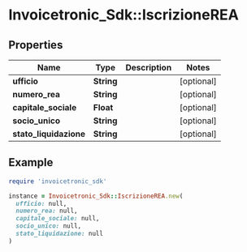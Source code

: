 # Invoicetronic_Sdk::IscrizioneREA

## Properties

| Name | Type | Description | Notes |
| ---- | ---- | ----------- | ----- |
| **ufficio** | **String** |  | [optional] |
| **numero_rea** | **String** |  | [optional] |
| **capitale_sociale** | **Float** |  | [optional] |
| **socio_unico** | **String** |  | [optional] |
| **stato_liquidazione** | **String** |  | [optional] |

## Example

```ruby
require 'invoicetronic_sdk'

instance = Invoicetronic_Sdk::IscrizioneREA.new(
  ufficio: null,
  numero_rea: null,
  capitale_sociale: null,
  socio_unico: null,
  stato_liquidazione: null
)
```


